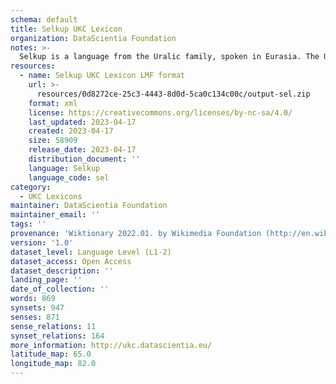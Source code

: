 ```yaml
---
schema: default
title: Selkup UKC Lexicon
organization: DataScientia Foundation
notes: >-
  Selkup is a language from the Uralic family, spoken in Eurasia. The UKC Lexicon of Selkup is represented as a lexico-semantic network. It consists of words, word senses, synsets, as well as sense-level and synset-level relationships.
resources:
  - name: Selkup UKC Lexicon LMF format
    url: >-
      resources/0d8272ce-25c3-4443-8d0d-5ca0c134c00c/output-sel.zip
    format: xml
    license: https://creativecommons.org/licenses/by-nc-sa/4.0/
    last_updated: 2023-04-17
    created: 2023-04-17
    size: 58909
    release_date: 2023-04-17
    distribution_document: ''
    language: Selkup
    language_code: sel
category:
  - UKC Lexicons
maintainer: DataScientia Foundation
maintainer_email: ''
tags: ''
provenance: 'Wiktionary 2022.01. by Wikimedia Foundation (http://en.wiktionary.org); CogNet 2.1 by Khuyagbaatar Batsuren, National University of Mongolia (http://cognet.ukc.disi.unitn.it); UniMet: Universal Metonymy 1.0 by Temuulen Khishigsuren and Gábor Bella (http://ukc.disi.unitn.it/index.php/metonymy/); MorphyNet 2.0 by Gábor Bella and Khuyagbaatar Batsuren (http://ukc.disi.unitn.it/index.php/morphynet/); NorthEuraLex 0.9 by Johannes Dellert and Gerhard Jäger, Eberhard Karls Universität Tübingen (http://northeuralex.org/); Princeton WordNet 2.1 by Princeton University (https://wordnet.princeton.edu)'
version: '1.0'
dataset_level: Language Level (L1-2)
dataset_access: Open Access
dataset_description: ''
landing_page: ''
date_of_collection: ''
words: 869
synsets: 947
senses: 871
sense_relations: 11
synset_relations: 164
more_information: http://ukc.datascientia.eu/
latitude_map: 65.0
longitude_map: 82.0
---
```

